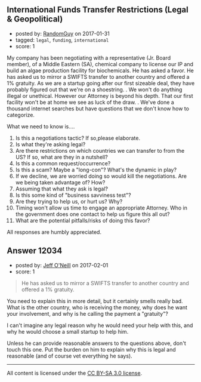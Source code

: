 ## International Funds Transfer Restrictions (Legal & Geopolitical)

- posted by: [RandomGuy](https://stackexchange.com/users/10148627/randomguy) on 2017-01-31
- tagged: `legal`, `funding`, `international`
- score: 1

<p>My company has been negotiating with a representative (Jr. Board member), of a Middle Eastern (SA), chemical company to license our IP and build an algae production facility for biochemicals. He has asked a favor. He has asked us to mirror a SWIFTS transfer to another country and offered a 1% gratuity.  As we are a startup going after our first sizeable deal, they have probably figured out that we're on a shoestring. . We won't do anything illegal or unethical. However our Attorney is beyond his depth. That our first facility won't be at home we see as luck of the draw. . We've done a thousand internet searches but have questions that we don't know how to categorize. </p>

<p>What we need to know is....</p>

<ol>
<li>Is this a negotiations tactic? If so,please elaborate.</li>
<li>Is what they're asking legal?</li>
<li>Are there restrictions on which countries we can transfer to from the US? If so, what are they in a nutshell?</li>
<li>Is this a  common request/occurrence?</li>
<li>Is this a scam? Maybe a "long-con"? What's the dynamic in play?</li>
<li>If we decline, we are worried doing so would kill the negotiations. Are we being taken advantage of? How?</li>
<li>Assuming that what they ask is legal?  </li>
<li>Is this some kind of "business savviness test"?</li>
<li>Are they trying to help us, or hurt us? Why?</li>
<li>Timing won't allow us time to engage an appropriate Attorney. Who in the government does one contact to help us figure this all out?</li>
<li>What are the potential pitfalls/risks of doing this favor?</li>
</ol>

<p>All responses are humbly appreciated.</p>



## Answer 12034

- posted by: [Jeff O'Neill](https://stackexchange.com/users/46273/jeff-o-neill) on 2017-02-01
- score: 1

<blockquote>
  <p>He has asked us to mirror a SWIFTS transfer to another country and
  offered a 1% gratuity.</p>
</blockquote>

<p>You need to explain this in more detail, but it certainly smells really bad.  What is the other country, who is receiving the money, why does he want your involvement, and why is he calling the payment a "gratuity"?</p>

<p>I can't imagine any legal reason why he would need your help with this, and why he would choose a small startup to help him.</p>

<p>Unless he can provide reasonable answers to the questions above, don't touch this one.  Put the burden on him to explain why this is legal and reasonable (and of course vet everything he says).</p>




---

All content is licensed under the [CC BY-SA 3.0 license](https://creativecommons.org/licenses/by-sa/3.0/).
